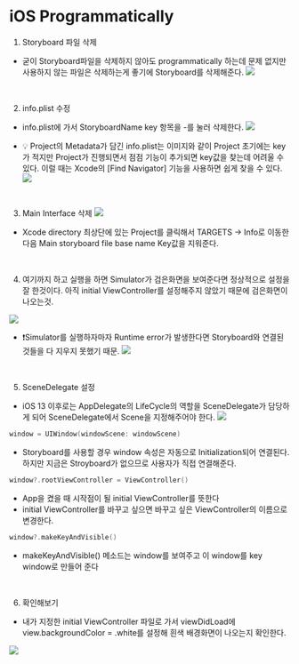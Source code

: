 # iOS Programmatically

1. Storyboard 파일 삭제
- 굳이 Storyboard파일을 삭제하지 않아도 programmatically 하는데 문제 없지만 사용하지 않는 파일은 삭제하는게 좋기에 Storyboard를 삭제해준다.
![](https://i.imgur.com/4ddZGEQ.png)

</br>

2. info.plist 수정 
- info.plist에 가서 StoryboardName key 항목을 -를 눌러 삭제한다.
![](https://i.imgur.com/tNWTG0h.png)

- 💡 Project의 Metadata가 담긴 info.plist는 이미지와 같이 Project 초기에는 key가 적지만 Project가 진행되면서 점점 기능이 추가되면 key값을 찾는데 어려울 수 있다. 이럴 때는 Xcode의 [Find Navigator] 기능을 사용하면 쉽게 찾을 수 있다.
![](https://i.imgur.com/eFIw7Wi.png)

</br>

3. Main Interface 삭제
![](https://i.imgur.com/Mk2xqKh.png)

- Xcode directory 최상단에 있는 Project를 클릭해서 TARGETS -> Info로 이동한다음 Main storyboard file base name Key값을 지워준다.

</br>

4. 여기까지 하고 실행을 하면 Simulator가 검은화면을 보여준다면 정상적으로 설정을 잘 한것이다. 아직 initial ViewController를 설정해주지 않았기 때문에 검은화면이 나오는것.

![](https://i.imgur.com/r9XY1Qf.png)

- ❗️Simulator를 실행하자마자 Runtime error가 발생한다면 Storyboard와 연결된것들을 다 지우지 못했기 때문. 
![](https://i.imgur.com/HGFgxf7.png)

</br>

5. SceneDelegate 설정 
- iOS 13 이후로는 AppDelegate의 LifeCycle의 역할을 SceneDelegate가 담당하게 되어 SceneDelegate에서 Scene을 지정해주어야 한다.
![](https://i.imgur.com/7fvahes.png)


```swift
window = UIWindow(windowScene: windowScene)
```
- Storyboard를 사용할 경우 window 속성은 자동으로 Initialization되어 연결된다. 하지만 지금은 Stroyboard가 없으므로 사용자가 직접 연결해준다. 

```swift
window?.rootViewController = ViewController()
```
- App을 켰을 때 시작점이 될 initial ViewController를 뜻한다
- initial ViewController를 바꾸고 싶으면 바꾸고 싶은 ViewController의 이름으로 변경한다.

```swift
window?.makeKeyAndVisible()
```
- makeKeyAndVisible() 메소드는 window를 보여주고 이 window를 key window로 만들어 준다


</br>

6. 확인해보기
- 내가 지정한 initial ViewController 파일로 가서 viewDidLoad에 view.backgroundColor = .white를 설정해 흰색 배경화면이 나오는지 확인한다.

![](https://i.imgur.com/Qtp9ec9.png)
